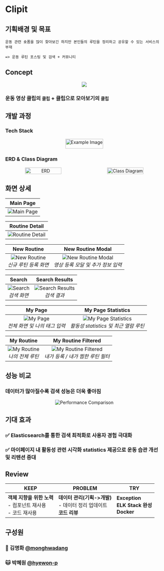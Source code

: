 # Clipit

## 기획배경 및 목표

```
운동 관련 숏폼을 많이 찾아보긴 하지만 본인들의 루틴을 정리하고 공유할 수 있는 서비스의 부재

=> 운동 루틴 포스팅 및 검색 + 커뮤니티
```

## Concept

<div align='center'>
    <img src="https://github.com/monghwadang/2024-CS-Study/assets/156163462/e3c75103-8ebe-470f-9b8a-d7db68cbed67">
</div>

### 운동 영상 클립의 `클립` + 클립으로 모아보기의 `클립`

## 개발 과정

### Tech Stack

<div align="center" style="max-width: 100%; display: flex; justify-content: center;">
    <figure style="margin: 0;">
        <img src="https://github.com/monghwadang/2024-CS-Study/assets/156163462/35848f00-64c7-46cb-b335-7481a582d33a" alt="Example Image" style="width: 100%; max-width: 500px; height: auto;">
        <figcaption style="margin-top: 10px; font-style: italic;"></figcaption>
    </figure>
</div>

### ERD & Class Diagram

<div align="center" style="display: flex; justify-content: space-between;">
    <img src="https://github.com/monghwadang/2024-CS-Study/assets/156163462/c5a922fa-bd76-44c5-aed0-4ec15b17e26f" alt="ERD" style="width: 48%; max-width: 400px;">
    <img src="https://github.com/monghwadang/2024-CS-Study/assets/156163462/c3c475ba-63c1-4c18-a358-82c3bb45f3b4" alt="Class Diagram" style="width: 48%; max-width: 400px;">
</div>

## 화면 상세

| **Main Page** |
| :-: |
| ![Main Page](https://github.com/monghwadang/2024-CS-Study/assets/156163462/4850170c-e65e-4e9c-bc09-224a2878e4c5) <br> 

| **Routine Detail** |
| :-: |
| ![Routine Detail](https://github.com/monghwadang/2024-CS-Study/assets/156163462/a2e0214d-8cdb-42ae-a973-5f13fc4ef005) <br> 

| **New Routine** | **New Routine Modal** |
| :-: | :-: |
| ![New Routine](https://github.com/monghwadang/2024-CS-Study/assets/156163462/ba6772eb-9a91-499b-82d7-7dbefc05f410) <br> *신규 루틴 등록 화면* | ![New Routine Modal](https://github.com/monghwadang/2024-CS-Study/assets/156163462/f1599619-7872-47f1-b751-2d2cc00ed538) <br> *영상 등록 모달 및 추가 정보 입력* |

| **Search** | **Search Results** |
| :-: | :-: |
| ![Search](https://github.com/monghwadang/2024-CS-Study/assets/156163462/c79fe130-f209-4ac9-b9fc-0adb48ece50a) <br> *검색 화면* | ![Search Results](https://github.com/monghwadang/2024-CS-Study/assets/156163462/01e8ab59-e56d-4d52-908a-7391c45123dd) <br> *검색 결과* |

| **My Page** | **My Page Statistics** |
| :-: | :-: |
| ![My Page](https://github.com/monghwadang/2024-CS-Study/assets/156163462/d81151ef-5ccf-44d4-88e0-fb1a025ba4f5) <br> *전체 화면 및 나의 태그 입력* | ![My Page Statistics](https://github.com/monghwadang/2024-CS-Study/assets/156163462/e29c44cc-23f2-4c4f-ba3a-3e4aa4257dfe) <br> *활동성 statistics 및 최근 열람 루틴* |

| **My Routine** | **My Routine Filtered** |
| :-: | :-: |
| ![My Routine](https://github.com/monghwadang/2024-CS-Study/assets/156163462/7014844b-4dbd-4f6e-a87f-d037da80ac7a) <br> *나의 전체 루틴* | ![My Routine Filtered](https://github.com/monghwadang/2024-CS-Study/assets/156163462/68c962b0-4553-4f38-8e2e-f18273608027) <br> *내가 등록 / 내가 찜한 루틴 필터* |

## 성능 비교

### 데이터가 많아질수록 검색 성능은 더욱 좋아짐

<div align="center" style="max-width: 50%; display: flex; justify-content: center; margin: 0 auto;"> 
    <figure style="margin: 0;"> 
        <img src="https://github.com/monghwadang/2024-CS-Study/assets/156163462/e198720c-f27c-4576-be6e-5cf69dff6741" alt="Performance Comparison" style="width: 50% height: auto;"> 
    </figure> 
</div>

## 기대 효과

### ✅ Elasticsearch를 통한 검색 최적화로 사용자 경험 극대화

### ✅ 마이페이지 내 활동성 관련 시각화 statistics 제공으로 운동 습관 개선 및 리텐션 증대

## Review

<table style="width: 100%;">
    <thead>
        <tr>
            <th>KEEP</th>
            <th>PROBLEM</th>
            <th>TRY</th>
        </tr>
    </thead>
    <tbody>
        <tr>
            <td>
                <strong>객체 지향을 위한 노력</strong><br>
                - 컴포넌트 재사용<br>
                - 코드 재사용
            </td>
            <td>
                <strong>데이터 관리(기획->개발)</strong><br>
                - 데이터 정리 업데이트<br>
                <strong>코드 리뷰</strong>
            </td>
            <td>
                <strong>Exception</strong><br>
                <strong>ELK Stack 완성</strong><br>
                <strong>Docker</strong>
            </td>
        </tr>
    </tbody>
</table>

## 구성원

### 🐺 김명화 [@monghwadang](http://github.com/monghwadang)

### 🐱 박혜원 [@hyewon-p](http://github.com/hyewon-p)

